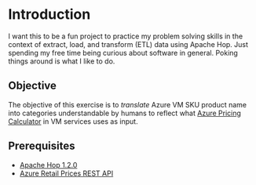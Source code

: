 # Introduction  
I want this to be a fun project to practice my problem solving skills in the context of extract, load, and transform (ETL) data using Apache Hop. Just spending my free time being curious about software in general. Poking things around is what I like to do. 

## Objective
The objective of this exercise is to _translate_ Azure VM SKU product name into categories understandable by humans to reflect what [Azure Pricing Calculator](https://azure.microsoft.com/en-us/pricing/calculator/) in VM services uses as input.

## Prerequisites
- [Apache Hop 1.2.0](https://hop.apache.org/download/)
- [Azure Retail Prices REST API ](https://docs.microsoft.com/en-us/rest/api/cost-management/retail-prices/azure-retail-prices)
